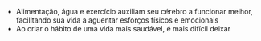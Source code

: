 - Alimentação, água e exercício auxiliam seu cérebro a funcionar melhor, facilitando sua vida a aguentar esforços físicos e emocionais
- Ao criar o hábito de uma vida mais saudável, é mais difícil deixar